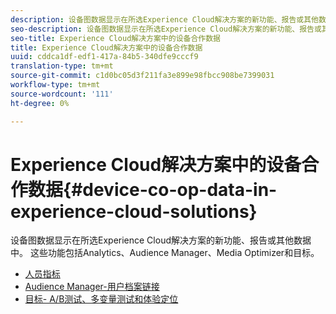 ```yaml
---
description: 设备图数据显示在所选Experience Cloud解决方案的新功能、报告或其他数据中。 这些功能包括Analytics、Audience Manager、Media Optimizer和目标。
seo-description: 设备图数据显示在所选Experience Cloud解决方案的新功能、报告或其他数据中。 这些功能包括Analytics、Audience Manager、Media Optimizer和目标。
seo-title: Experience Cloud解决方案中的设备合作数据
title: Experience Cloud解决方案中的设备合作数据
uuid: cddca1df-edf1-417a-84b5-340dfe9cccf9
translation-type: tm+mt
source-git-commit: c1d0bc05d3f211fa3e899e98fbcc908be7399031
workflow-type: tm+mt
source-wordcount: '111'
ht-degree: 0%

---
```



# Experience Cloud解决方案中的设备合作数据{#device-co-op-data-in-experience-cloud-solutions}

设备图数据显示在所选Experience Cloud解决方案的新功能、报告或其他数据中。 这些功能包括Analytics、Audience Manager、Media Optimizer和目标。

* [人员指标](people.md)
* [Audience Manager-用户档案链接](proflie-link.md)
* [目标- A/B测试、多变量测试和体验定位](target.md)
